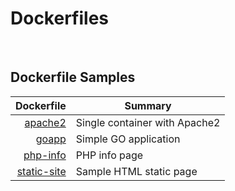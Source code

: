 # Dockerfiles
</br>

## Dockerfile Samples

|  Dockerfile  | Summary            |
|-------------:|-------------------------------|
| [apache2](apache2)      | Single container with Apache2 |
| [goapp](goapp)        | Simple GO application         |
| [php-info](php-info)     | PHP info page                 |
| [static-site](static-site)  | Sample HTML static page       |
